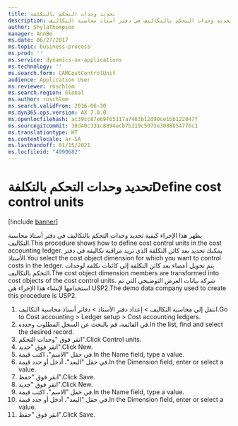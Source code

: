 ```yaml
---
title: تحديد وحدات التحكم بالتكلفة
description: يظهر هذا الإجراء كيفية تحديد وحدات التحكم بالتكاليف في دفتر أستاذ محاسبة التكاليف.
author: ShylaThompson
manager: AnnBe
ms.date: 06/27/2017
ms.topic: business-process
ms.prod: ''
ms.service: dynamics-ax-applications
ms.technology: ''
ms.search.form: CAMCostControlUnit
audience: Application User
ms.reviewer: roschlom
ms.search.region: Global
ms.author: roschlom
ms.search.validFrom: 2016-06-30
ms.dyn365.ops.version: AX 7.0.0
ms.openlocfilehash: ac39cc87e69f65117a7463b12d90ce1bb122847f
ms.sourcegitcommit: 38d40c331c8894acb7b119c5073e3088b54776c1
ms.translationtype: HT
ms.contentlocale: ar-SA
ms.lasthandoff: 01/15/2021
ms.locfileid: "4990682"
---
```

# <a name="define-cost-control-units"></a><span data-ttu-id="a42ca-103">تحديد وحدات التحكم بالتكلفة</span><span class="sxs-lookup"><span data-stu-id="a42ca-103">Define cost control units</span></span>

[!include [banner](../../includes/banner.md)]

<span data-ttu-id="a42ca-104">يظهر هذا الإجراء كيفية تحديد وحدات التحكم بالتكاليف في دفتر أستاذ محاسبة التكاليف.</span><span class="sxs-lookup"><span data-stu-id="a42ca-104">This procedure shows how to define cost control units in the cost accounting ledger.</span></span> <span data-ttu-id="a42ca-105">يمكنك تحديد بعد كائن التكلفة الذي تريد مراقبة تكاليفه في دفتر الأستاذ.</span><span class="sxs-lookup"><span data-stu-id="a42ca-105">You select the cost object dimension for which you want to control costs in the ledger.</span></span> <span data-ttu-id="a42ca-106">يتم تحويل أعضاء بعد كائن التكلفة إلى كائنات تكلفة لوحدات التحكم بالتكاليف.</span><span class="sxs-lookup"><span data-stu-id="a42ca-106">The cost object dimension members are transformed into cost objects of the cost control units.</span></span> <span data-ttu-id="a42ca-107">شركة بيانات العرض التوضيحي التي تم استخدامها لإنشاء هذا الإجراء هي USP2.</span><span class="sxs-lookup"><span data-stu-id="a42ca-107">The demo data company used to create this procedure is USP2.</span></span>

1. <span data-ttu-id="a42ca-108">انتقل إلى محاسبة التكاليف > إعداد دفتر الأستاذ > دفاتر أستاذ محاسبة التكاليف.</span><span class="sxs-lookup"><span data-stu-id="a42ca-108">Go to Cost accounting > Ledger setup > Cost accounting ledgers.</span></span>
2. <span data-ttu-id="a42ca-109">في القائمة، قم بالبحث عن السجل المطلوب وحدده.</span><span class="sxs-lookup"><span data-stu-id="a42ca-109">In the list, find and select the desired record.</span></span>
3. <span data-ttu-id="a42ca-110">انقر فوق "وحدات التحكم".</span><span class="sxs-lookup"><span data-stu-id="a42ca-110">Click Control units.</span></span>
4. <span data-ttu-id="a42ca-111">انقر فوق "جديد".</span><span class="sxs-lookup"><span data-stu-id="a42ca-111">Click New.</span></span>
5. <span data-ttu-id="a42ca-112">في حقل "الاسم"، اكتب قيمة.</span><span class="sxs-lookup"><span data-stu-id="a42ca-112">In the Name field, type a value.</span></span>
6. <span data-ttu-id="a42ca-113">في حقل "البعد"، أدخل أو حدد قيمة.</span><span class="sxs-lookup"><span data-stu-id="a42ca-113">In the Dimension field, enter or select a value.</span></span>
7. <span data-ttu-id="a42ca-114">انقر فوق "حفظ".</span><span class="sxs-lookup"><span data-stu-id="a42ca-114">Click Save.</span></span>
8. <span data-ttu-id="a42ca-115">انقر فوق "جديد".</span><span class="sxs-lookup"><span data-stu-id="a42ca-115">Click New.</span></span>
9. <span data-ttu-id="a42ca-116">في حقل "الاسم"، اكتب قيمة.</span><span class="sxs-lookup"><span data-stu-id="a42ca-116">In the Name field, type a value.</span></span>
10. <span data-ttu-id="a42ca-117">في حقل "البعد"، أدخل أو حدد قيمة.</span><span class="sxs-lookup"><span data-stu-id="a42ca-117">In the Dimension field, enter or select a value.</span></span>
11. <span data-ttu-id="a42ca-118">انقر فوق "حفظ".</span><span class="sxs-lookup"><span data-stu-id="a42ca-118">Click Save.</span></span>

